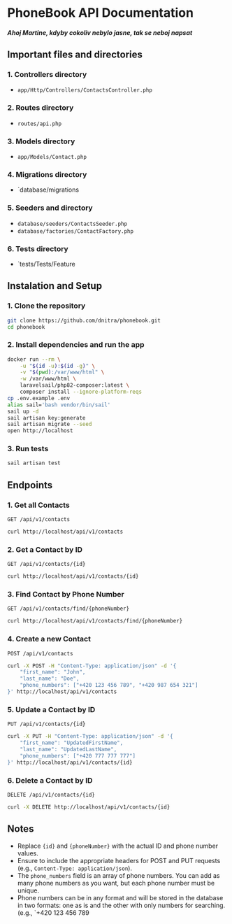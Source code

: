 # PhoneBook API Documentation

##### Ahoj Martine, kdyby cokoliv nebylo jasne, tak se neboj napsat

## Important files and directories

### 1. Controllers directory

- `app/Http/Controllers/ContactsController.php`

### 2. Routes directory
- `routes/api.php`

### 3. Models directory
- `app/Models/Contact.php`

### 4. Migrations directory
- `database/migrations

### 5. Seeders and directory
- `database/seeders/ContactsSeeder.php`
- `database/factories/ContactFactory.php`

### 6. Tests directory
- `tests/Tests/Feature



## Instalation and Setup

### 1. Clone the repository

```bash
git clone https://github.com/dnitra/phonebook.git
cd phonebook
```

### 2. Install dependencies and run the app

```bash
docker run --rm \
    -u "$(id -u):$(id -g)" \
    -v "$(pwd):/var/www/html" \
    -w /var/www/html \
    laravelsail/php82-composer:latest \
    composer install --ignore-platform-reqs
cp .env.example .env
alias sail='bash vendor/bin/sail'
sail up -d
sail artisan key:generate
sail artisan migrate --seed
open http://localhost
```

### 3. Run tests

```bash
sail artisan test
```

## Endpoints

### 1. Get all Contacts

`GET /api/v1/contacts`

```bash
curl http://localhost/api/v1/contacts
```

### 2. Get a Contact by ID

`GET /api/v1/contacts/{id}`

```bash
curl http://localhost/api/v1/contacts/{id}
```

### 3. Find Contact by Phone Number

`GET /api/v1/contacts/find/{phoneNumber}`

```bash
curl http://localhost/api/v1/contacts/find/{phoneNumber}
```

### 4. Create a new Contact

`POST /api/v1/contacts`

```bash
curl -X POST -H "Content-Type: application/json" -d '{
    "first_name": "John",
    "last_name": "Doe",
    "phone_numbers": ["+420 123 456 789", "+420 987 654 321"]
}' http://localhost/api/v1/contacts
```

### 5. Update a Contact by ID

`PUT /api/v1/contacts/{id}`

```bash
curl -X PUT -H "Content-Type: application/json" -d '{
    "first_name": "UpdatedFirstName",
    "last_name": "UpdatedLastName",
    "phone_numbers": ["+420 777 777 777"]
}' http://localhost/api/v1/contacts/{id}
```

### 6. Delete a Contact by ID

`DELETE /api/v1/contacts/{id}`

```bash
curl -X DELETE http://localhost/api/v1/contacts/{id}
```

## Notes

- Replace `{id}` and `{phoneNumber}` with the actual ID and phone number values.
- Ensure to include the appropriate headers for POST and PUT requests (e.g., `Content-Type: application/json`).
- The `phone_numbers` field is an array of phone numbers. You can add as many phone numbers as you want, but each phone number must be unique.
- Phone numbers can be in any format and will be stored in the database in two formats: one as is and the other with only numbers for searching. (e.g., `+420 123 456 789
